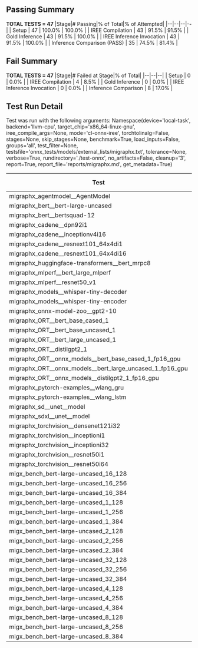 ## Passing Summary

**TOTAL TESTS = 47**
|Stage|# Passing|% of Total|% of Attempted|
|--|--|--|--|
| Setup | 47 | 100.0% | 100.0% |
| IREE Compilation | 43 | 91.5% | 91.5% |
| Gold Inference | 43 | 91.5% | 100.0% |
| IREE Inference Invocation | 43 | 91.5% | 100.0% |
| Inference Comparison (PASS) | 35 | 74.5% | 81.4% |
## Fail Summary

**TOTAL TESTS = 47**
|Stage|# Failed at Stage|% of Total|
|--|--|--|
| Setup | 0 | 0.0% |
| IREE Compilation | 4 | 8.5% |
| Gold Inference | 0 | 0.0% |
| IREE Inference Invocation | 0 | 0.0% |
| Inference Comparison | 8 | 17.0% |
## Test Run Detail
Test was run with the following arguments:
Namespace(device='local-task', backend='llvm-cpu', target_chip='x86_64-linux-gnu', iree_compile_args=None, mode='cl-onnx-iree', torchtolinalg=False, stages=None, skip_stages=None, benchmark=True, load_inputs=False, groups='all', test_filter=None, testsfile='onnx_tests/models/external_lists/migraphx.txt', tolerance=None, verbose=True, rundirectory='./test-onnx', no_artifacts=False, cleanup='3', report=True, report_file='reports/migraphx.md', get_metadata=True)

| Test | Exit Status | Mean Benchmark Time (ms) | Notes |
|--|--|--|--|
| migraphx_agentmodel__AgentModel | Numerics | 1.2044681946842675 | |
| migraphx_bert__bert-large-uncased | PASS | 389.4773628562689 | |
| migraphx_bert__bertsquad-12 | compilation | None | |
| migraphx_cadene__dpn92i1 | PASS | 162.71333148082095 | |
| migraphx_cadene__inceptionv4i16 | PASS | 5549.92197578152 | |
| migraphx_cadene__resnext101_64x4di1 | PASS | 360.0584001590808 | |
| migraphx_cadene__resnext101_64x4di16 | PASS | 5185.888132701317 | |
| migraphx_huggingface-transformers__bert_mrpc8 | PASS | 401.3073065628608 | |
| migraphx_mlperf__bert_large_mlperf | Numerics | 2068.0058126648264 | |
| migraphx_mlperf__resnet50_v1 | PASS | 96.81084947217079 | |
| migraphx_models__whisper-tiny-decoder | PASS | 36.1224218375153 | |
| migraphx_models__whisper-tiny-encoder | Numerics | 185.67305182417235 | |
| migraphx_onnx-model-zoo__gpt2-10 | compilation | None | |
| migraphx_ORT__bert_base_cased_1 | PASS | 99.1019649165017 | |
| migraphx_ORT__bert_base_uncased_1 | PASS | 88.36691826581955 | |
| migraphx_ORT__bert_large_uncased_1 | PASS | 251.41670803229013 | |
| migraphx_ORT__distilgpt2_1 | PASS | 34.08652198487433 | |
| migraphx_ORT__onnx_models__bert_base_cased_1_fp16_gpu | Numerics | 92.06506030427084 | |
| migraphx_ORT__onnx_models__bert_large_uncased_1_fp16_gpu | Numerics | 250.81746156016982 | |
| migraphx_ORT__onnx_models__distilgpt2_1_fp16_gpu | Numerics | 41.69670324407372 | |
| migraphx_pytorch-examples__wlang_gru | PASS | 74.98190607185715 | |
| migraphx_pytorch-examples__wlang_lstm | PASS | 46.407983203728996 | |
| migraphx_sd__unet__model | import_model | None | |
| migraphx_sdxl__unet__model | import_model | None | |
| migraphx_torchvision__densenet121i32 | PASS | 1550.0320307910442 | |
| migraphx_torchvision__inceptioni1 | PASS | 196.09992909762593 | |
| migraphx_torchvision__inceptioni32 | PASS | 5789.36584542195 | |
| migraphx_torchvision__resnet50i1 | PASS | 85.72701944245232 | |
| migraphx_torchvision__resnet50i64 | PASS | 5362.711855520804 | |
| migx_bench_bert-large-uncased_16_128 | PASS | 2608.039492120345 | |
| migx_bench_bert-large-uncased_16_256 | PASS | 4245.980673780044 | |
| migx_bench_bert-large-uncased_16_384 | Numerics | 5862.046537299951 | |
| migx_bench_bert-large-uncased_1_128 | PASS | 161.42520991464454 | |
| migx_bench_bert-large-uncased_1_256 | PASS | 283.17463191019164 | |
| migx_bench_bert-large-uncased_1_384 | PASS | 372.1468908091386 | |
| migx_bench_bert-large-uncased_2_128 | PASS | 384.9578872323036 | |
| migx_bench_bert-large-uncased_2_256 | PASS | 620.6578376392523 | |
| migx_bench_bert-large-uncased_2_384 | PASS | 826.2266019980112 | |
| migx_bench_bert-large-uncased_32_128 | PASS | 4894.422888755798 | |
| migx_bench_bert-large-uncased_32_256 | PASS | 8010.028220713139 | |
| migx_bench_bert-large-uncased_32_384 | Numerics | 11241.857050607601 | |
| migx_bench_bert-large-uncased_4_128 | PASS | 735.6813189884027 | |
| migx_bench_bert-large-uncased_4_256 | PASS | 1108.767244964838 | |
| migx_bench_bert-large-uncased_4_384 | PASS | 1514.2010475198429 | |
| migx_bench_bert-large-uncased_8_128 | PASS | 1291.2672994037468 | |
| migx_bench_bert-large-uncased_8_256 | PASS | 2169.759552925825 | |
| migx_bench_bert-large-uncased_8_384 | PASS | 2945.009188105663 | |
